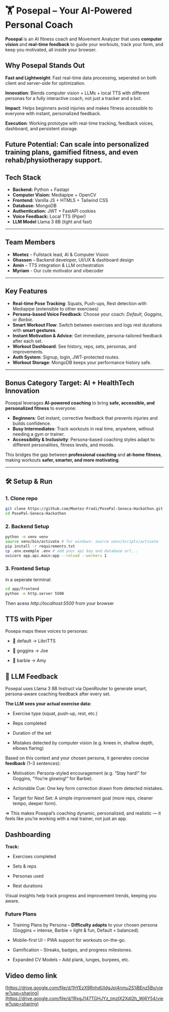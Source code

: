 # 🏋️ Posepal – Your AI-Powered Personal Coach  

**Posepal** is an AI fitness coach and Movement Analyzer that uses **computer vision** and **real-time feedback** to guide your workouts, track your form, and keep you motivated, all inside your browser.  

## Why Posepal Stands Out

**Fast and Lightweight**: Fast real-time data processing, seperated on both client and server-side for optimization.

**Innovation**: Blends computer vision + LLMs + local TTS with different personas for a fully interactive coach, not just a tracker and a bot.

**Impact**: Helps beginners avoid injuries and makes fitness accessible to everyone with instant, personalized feedback.

**Execution**: Working prototype with real-time tracking, feedback voices, dashboard, and persistent storage.

**Future Potential**: Can scale into personalized training plans, gamified fitness, and even rehab/physiotherapy support.
---

## Tech Stack
- **Backend:** Python + Fastapi
- **Computer Vision:** Mediapipe + OpenCV  
- **Frontend:** Vanilla JS + HTML5 + Tailwind CSS
- **Database:** MongoDB
- **Authentication:** JWT + FastAPI cookies  
- **Voice Feedback:** Local TTS (Piper)
- **LLM Model** Llama 3 8B (light and fast)

---

## Team Members
-  **Moetez** – Fullstack lead, AI & Computer Vision
-  **Ghassen** – Backend developer, UI/UX & dashboard design 
-  **Amin** – TTS integration & LLM orchestration
-  **Myriam** - Our cute motivator and vibecoder

---

## Key Features
-  **Real-time Pose Tracking**: Squats, Push-ups, Rest detection with Mediapipe (extensible to other exercises)  
-  **Persona-based Voice Feedback**: Choose your coach: *Default*, *Goggins*, or *Barbie*.  
-  **Smart Workout Flow**: Switch between exercises and logs rest durations with **smart gestures**.
-  **Instant Motivation & Advice**: Get immediate, persona-tailored feedback after each set.
-  **Workout Dashboard**: See history, reps, sets, personas, and improvements.
-  **Auth System**: Signup, login, JWT-protected routes.  
-  **Workout Storage**: MongoDB keeps your performance history safe.

---
## Bonus Category Target: AI + HealthTech Innovation  

Posepal leverages **AI-powered coaching** to bring **safe, accessible, and personalized fitness** to everyone:  

-  **Beginners**: Get instant, corrective feedback that prevents injuries and builds confidence.  
-  **Busy Intermediates**: Track workouts in real time, anywhere, without needing a gym or trainer.  
-  **Accessibility & Inclusivity**: Persona-based coaching styles adapt to different personalities, fitness levels, and moods.  

This bridges the gap between **professional coaching** and **at-home fitness**, making workouts **safer, smarter, and more motivating**.  


---

## 🛠️ Setup & Run  

### 1. Clone repo
```bash
git clone https://github.com/Moetez-Fradi/PosePal-Seneca-Hackathon.git
cd PosePal-Seneca-Hackathon
```

### 2. Backend Setup

```bash
python -m venv venv
source venv/bin/activate # for windows: source venv/Scripts/activate 
pip install -r requirements.txt
cp .env.exemple .env # add your api key and database url...
uvicorn app.api.main:app --reload --workers 1
```

### 3. Frontend Setup
in a seperate terminal:

```bash
cd app/frontend
python -m http.server 5500
```

Then acess *http://localhost:5500* from your browser

## TTS with Piper

Posepa maps these voices to personas:

- 🎤 default -> LibriTTS

- 💪 goggins -> Joe

- 💖 barbie -> Amy

## 🧠 LLM Feedback

Posepal uses Llama 3 8B Instruct via OpenRouter to generate smart, persona-aware coaching feedback after every set.

**The LLM sees your actual exercise data:**

- Exercise type (squat, push-up, rest, etc.)

- Reps completed

- Duration of the set

- Mistakes detected by computer vision (e.g. knees in, shallow depth, elbows flaring)

Based on this context and your chosen persona, it generates concise **feedback** (1–3 sentences):

- Motivation: Persona-styled encouragement (e.g. “Stay hard!” for Goggins, “You’re glowing!” for Barbie).

- Actionable Cue: One key form correction drawn from detected mistakes.

- Target for Next Set: A simple improvement goal (more reps, cleaner tempo, deeper form).

=> This makes Posepal’s coaching dynamic, personalized, and realistic — it feels like you’re working with a real trainer, not just an app.

## Dashboarding

**Track:**

- Exercises completed

- Sets & reps

- Personas used

- Rest durations

Visual insights help track progress and improvement trends, keeping you aware.

### Future Plans

- Training Plans by Persona – **Difficulty adapts** to your chosen persona (Goggins = intense, Barbie = light & fun, Default = balanced).

- Mobile-first UI – PWA support for workouts on-the-go.

- Gamification – Streaks, badges, and progress milestones.

- Expanded CV Models – Add plank, lunges, burpees, etc.




## Video demo link

[https://drive.google.com/file/d/1hYEzX9RnhdUIdgJpi4nmu2S1jBEnz5Bv/view?usp=sharing](https://drive.google.com/file/d/1RxgJ147TGHJYz_tmzIX2XdI2h_Wj6Y54/view?usp=sharing)





